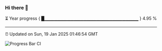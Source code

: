 ### Hi there 👋

⏳ Year progress { █▁▁▁▁▁▁▁▁▁▁▁▁▁▁▁▁▁▁▁▁▁▁▁▁▁▁▁▁▁ } 4.95 %

---

⏰ Updated on Sun, 19 Jan 2025 01:46:54 GMT

![Progress Bar CI](https://github.com/ZhaoGui/ZhaoGui/workflows/Progress%20Bar%20CI/badge.svg)
